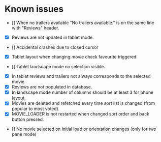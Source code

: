 # Known issues 

- [] When no trailers available "No trailers available." is on the same line with "Reviews" header.
- [x] Reviews are not updated in tablet mode.
- [] Accidental crashes due to closed cursor
- [x] Tablet layout when changing movie check favourite triggered
- [] Tablet landscape mode no selection visible.
- [x] In tablet reviews and trailers not always corresponds to the selected movie.
- [x] Reviews are not populated in database.
- [x] In landscape mode number of columns should be at least 3 for phone layout.
- [x] Movies are deleted and refetched every time sort list is changed (from popular to most voted).
- [x] MOVIE_LOADER is not restarted when changed sort order and back button pressed.
- [] No movie selected on initial load or orientation changes (only for two pane mode)
